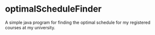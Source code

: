 # optimalScheduleFinder
A simple java program for finding the optimal schedule for my registered courses at my university.
